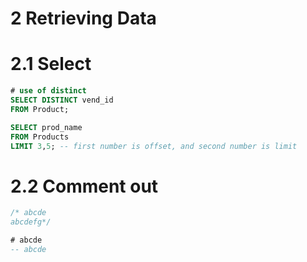 # 2 Retrieving Data

# 2.1 Select

```sql
# use of distinct 
SELECT DISTINCT vend_id
FROM Product;

```

```sql
SELECT prod_name
FROM Products
LIMIT 3,5; -- first number is offset, and second number is limit

```

# 2.2 Comment out

```sql
/* abcde
abcdefg*/

# abcde
-- abcde

```